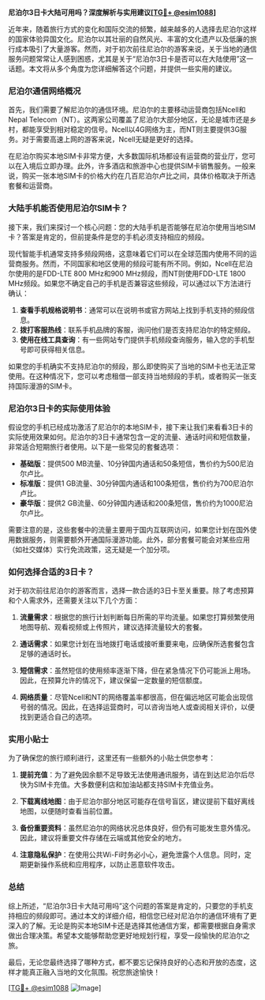 **尼泊尔3日卡大陆可用吗？深度解析与实用建议[[TG💪+ @esim1088](https://t.me/s/esim1088)]**

近年来，随着旅行方式的变化和国际交流的频繁，越来越多的人选择去尼泊尔这样的国家体验异国文化。尼泊尔以其壮丽的自然风光、丰富的文化遗产以及低廉的旅行成本吸引了大量游客。然而，对于初次前往尼泊尔的游客来说，关于当地的通信服务问题常常让人感到困惑，尤其是关于“尼泊尔3日卡是否可以在大陆使用”这一话题。本文将从多个角度为您详细解答这个问题，并提供一些实用的建议。

### 尼泊尔通信网络概况

首先，我们需要了解尼泊尔的通信环境。尼泊尔的主要移动运营商包括Ncell和 Nepal Telecom（NT）。这两家公司覆盖了尼泊尔大部分地区，无论是城市还是乡村，都能享受到相对稳定的信号。Ncell以4G网络为主，而NT则主要提供3G服务。对于需要高速上网的游客来说，Ncell无疑是更好的选择。

在尼泊尔购买本地SIM卡非常方便，大多数国际机场都设有运营商的营业厅，您可以在入境后立即办理。此外，许多酒店和旅游中心也提供SIM卡销售服务。一般来说，购买一张本地SIM卡的价格大约在几百尼泊尔卢比之间，具体价格取决于所选套餐和运营商。

### 大陆手机能否使用尼泊尔SIM卡？

接下来，我们来探讨一个核心问题：您的大陆手机是否能够在尼泊尔使用当地SIM卡？答案是肯定的，但前提条件是您的手机必须支持相应的频段。

现代智能手机通常支持多频段网络，这意味着它们可以在全球范围内使用不同的运营商服务。然而，不同国家和地区使用的频段可能有所不同。例如，Ncell在尼泊尔使用的是FDD-LTE 800 MHz和900 MHz频段，而NT则使用FDD-LTE 1800 MHz频段。如果您不确定自己的手机是否兼容这些频段，可以通过以下方法进行确认：

1. **查看手机规格说明书**：通常可以在说明书或官方网站上找到手机支持的频段信息。
2. **拨打客服热线**：联系手机品牌的客服，询问他们是否支持尼泊尔的特定频段。
3. **使用在线工具查询**：有一些网站专门提供手机频段查询服务，输入您的手机型号即可获得相关信息。

如果您的手机确实不支持尼泊尔的频段，那么即使购买了当地的SIM卡也无法正常使用。在这种情况下，您可以考虑租借一部支持当地频段的手机，或者购买一张支持国际漫游的SIM卡。

### 尼泊尔3日卡的实际使用体验

假设您的手机已经成功激活了尼泊尔的本地SIM卡，接下来让我们来看看3日卡的实际使用效果如何。尼泊尔的3日卡通常包含一定的流量、通话时间和短信数量，非常适合短期旅行者使用。以下是一些常见的套餐选项：

- **基础版**：提供500 MB流量、10分钟国内通话和50条短信，售价约为500尼泊尔卢比。
- **标准版**：提供1 GB流量、30分钟国内通话和100条短信，售价约为700尼泊尔卢比。
- **豪华版**：提供2 GB流量、60分钟国内通话和200条短信，售价约为1000尼泊尔卢比。

需要注意的是，这些套餐中的流量主要用于国内互联网访问，如果您计划在国外使用数据服务，则需要额外开通国际漫游功能。此外，部分套餐可能会对某些应用（如社交媒体）实行免流政策，这无疑是一个加分项。

### 如何选择合适的3日卡？

对于初次前往尼泊尔的游客而言，选择一款合适的3日卡至关重要。除了考虑预算和个人需求外，还需要关注以下几个方面：

1. **流量需求**：根据您的旅行计划判断每日所需的平均流量。如果您打算频繁使用地图导航、观看视频或上传照片，建议选择流量较大的套餐。
   
2. **通话需求**：如果您计划在当地拨打电话或接听重要来电，应确保所选套餐包含足够的通话时长。

3. **短信需求**：虽然短信的使用频率逐渐下降，但在紧急情况下仍可能派上用场。因此，在预算允许的情况下，建议保留一定数量的短信额度。

4. **网络质量**：尽管Ncell和NT的网络覆盖率都很高，但在偏远地区可能会出现信号弱的情况。因此，在选择运营商时，可以咨询当地人或查阅相关评价，以便找到更适合自己的选项。

### 实用小贴士

为了确保您的旅行顺利进行，这里还有一些额外的小贴士供您参考：

1. **提前充值**：为了避免因余额不足导致无法使用通讯服务，请在到达尼泊尔后尽快为SIM卡充值。大多数便利店和加油站都支持SIM卡充值业务。

2. **下载离线地图**：由于尼泊尔部分地区可能存在信号盲区，建议提前下载好离线地图，以便随时查看当前位置。

3. **备份重要资料**：虽然尼泊尔的网络状况总体良好，但仍有可能发生意外情况。因此，建议将重要文件存储在云端或其他安全的地方。

4. **注意隐私保护**：在使用公共Wi-Fi时务必小心，避免泄露个人信息。同时，定期更新操作系统和应用程序，以防止恶意软件攻击。

### 总结

综上所述，“尼泊尔3日卡大陆可用吗”这个问题的答案是肯定的，只要您的手机支持相应的频段即可。通过本文的详细介绍，相信您已经对尼泊尔的通信环境有了更深入的了解。无论是购买本地SIM卡还是选择其他通信方案，都需要根据自身需求做出合理决策。希望本文能够帮助您更好地规划行程，享受一段愉快的尼泊尔之旅。

最后，无论您最终选择了哪种方式，都不要忘记保持良好的心态和开放的态度，这样才能真正融入当地的文化氛围。祝您旅途愉快！

[[TG💪+ @esim1088](https://t.me/s/esim1088) ![Image](https://i.postimg.cc/4NQfJmqS/Snipaste-2025-05-13-00-14-12.png)]